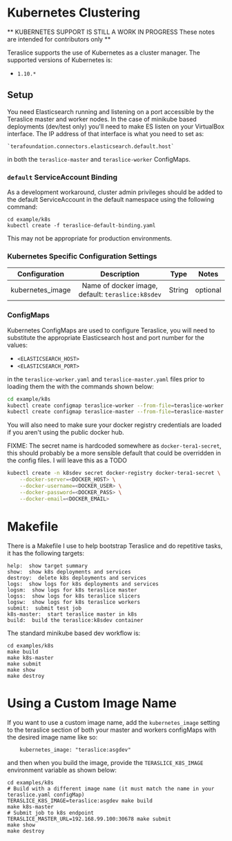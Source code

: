 # Kubernetes Clustering

** KUBERNETES SUPPORT IS STILL A WORK IN PROGRESS
These notes are intended for contributors only **

Teraslice supports the use of Kubernetes as a cluster manager.  The supported
versions of Kubernetes is:

* `1.10.*`

## Setup

You need Elasticsearch running and listening on a port accessible by the
Teraslice master and worker nodes.  In the case of minikube based deployments
(dev/test only) you'll need to make ES listen on your VirtualBox interface.  The
IP address of that interface is what you need to set as:

    `terafoundation.connectors.elasticsearch.default.host`

in both the `teraslice-master` and `teraslice-worker` ConfigMaps.

### `default` ServiceAccount Binding

As a development workaround, cluster admin privileges should be added to the
default ServiceAccount in the default namespace using the following command:

```
cd example/k8s
kubectl create -f teraslice-default-binding.yaml
```

This may not be appropriate for production environments.

### Kubernetes Specific Configuration Settings

|  Configuration   |                    Description                    |  Type  |  Notes   |
|:----------------:|:-------------------------------------------------:|:------:|:--------:|
| kubernetes_image | Name of docker image, default: `teraslice:k8sdev` | String | optional |

### ConfigMaps

Kubernetes ConfigMaps are used to configure Teraslice, you will need to
substitute the appropriate Elasticsearch host and port number for the values:

* `<ELASTICSEARCH_HOST>`
* `<ELASTICSEARCH_PORT>`

in the `teraslice-worker.yaml` and `teraslice-master.yaml` files prior to
loading them the with the commands shown below:

```bash
cd example/k8s
kubectl create configmap teraslice-worker --from-file=teraslice-worker.yaml
kubectl create configmap teraslice-master --from-file=teraslice-master.yaml
```

You will also need to make sure your docker registry credentials are loaded
if you aren't using the public docker hub.

FIXME: The secret name is hardcoded somewhere as `docker-tera1-secret`, this
should probably be a more sensible default that could be overridden in the
config files.  I will leave this as a TODO

```bash
kubectl create -n k8sdev secret docker-registry docker-tera1-secret \
    --docker-server=<DOCKER_HOST> \
    --docker-username=<DOCKER_USER> \
    --docker-password=<DOCKER_PASS> \
    --docker-email=<DOCKER_EMAIL>
```

# Makefile

There is a Makefile I use to help bootstrap Teraslice and do repetitive tasks,
it has the following targets:

```
help:  show target summary
show:  show k8s deployments and services
destroy:  delete k8s deployments and services
logs:  show logs for k8s deployments and services
logsm:  show logs for k8s teraslice master
logss:  show logs for k8s teraslice slicers
logsw:  show logs for k8s teraslice workers
submit:  submit test job
k8s-master:  start teraslice master in k8s
build:  build the teraslice:k8sdev container
```

The standard minikube based dev workflow is:

```
cd examples/k8s
make build
make k8s-master
make submit
make show
make destroy
```

# Using a Custom Image Name

If you want to use a custom image name, add the `kubernetes_image` setting to
the teraslice section of both your master and workers configMaps with the
desired image name like so:

```
    kubernetes_image: "teraslice:asgdev"
```

and then when you build the image, provide the `TERASLICE_K8S_IMAGE` environment
variable as shown below:

```
cd examples/k8s
# Build with a different image name (it must match the name in your teraslice.yaml configMap)
TERASLICE_K8S_IMAGE=teraslice:asgdev make build
make k8s-master
# Submit job to k8s endpoint
TERASLICE_MASTER_URL=192.168.99.100:30678 make submit
make show
make destroy
```
